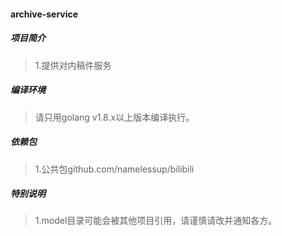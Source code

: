 #### archive-service

##### 项目简介
> 1.提供对内稿件服务  

##### 编译环境
> 请只用golang v1.8.x以上版本编译执行。  

##### 依赖包
> 1.公共包github.com/namelessup/bilibili  

##### 特别说明
> 1.model目录可能会被其他项目引用，请谨慎请改并通知各方。  